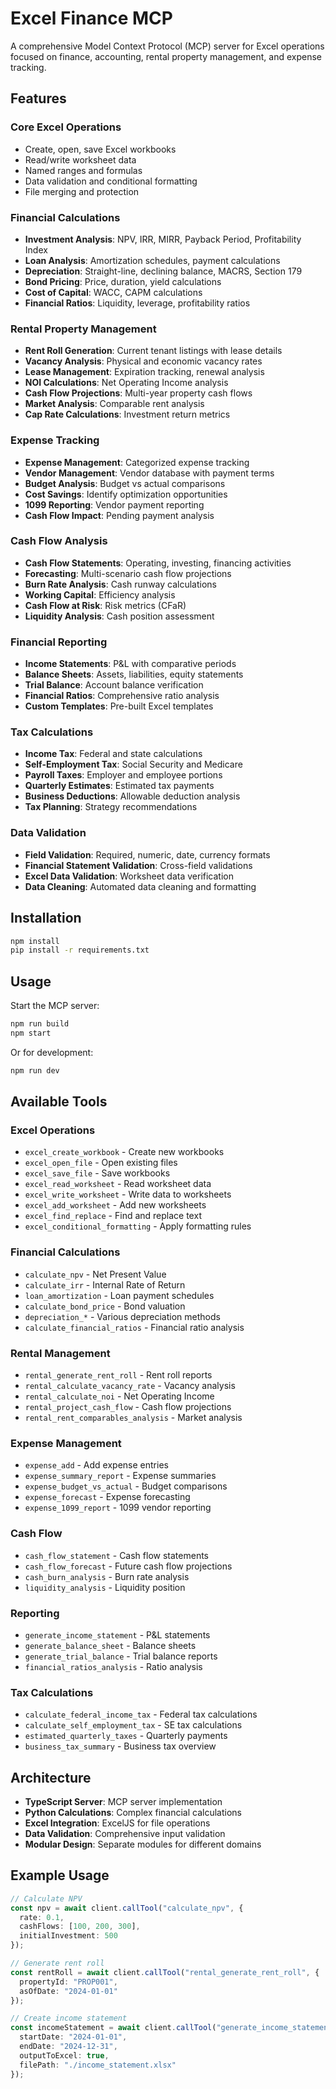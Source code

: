 # Excel Finance MCP

A comprehensive Model Context Protocol (MCP) server for Excel operations focused on finance, accounting, rental property management, and expense tracking.

## Features

### Core Excel Operations
- Create, open, save Excel workbooks
- Read/write worksheet data
- Named ranges and formulas
- Data validation and conditional formatting
- File merging and protection

### Financial Calculations
- **Investment Analysis**: NPV, IRR, MIRR, Payback Period, Profitability Index
- **Loan Analysis**: Amortization schedules, payment calculations
- **Depreciation**: Straight-line, declining balance, MACRS, Section 179
- **Bond Pricing**: Price, duration, yield calculations
- **Cost of Capital**: WACC, CAPM calculations
- **Financial Ratios**: Liquidity, leverage, profitability ratios

### Rental Property Management
- **Rent Roll Generation**: Current tenant listings with lease details
- **Vacancy Analysis**: Physical and economic vacancy rates
- **Lease Management**: Expiration tracking, renewal analysis
- **NOI Calculations**: Net Operating Income analysis
- **Cash Flow Projections**: Multi-year property cash flows
- **Market Analysis**: Comparable rent analysis
- **Cap Rate Calculations**: Investment return metrics

### Expense Tracking
- **Expense Management**: Categorized expense tracking
- **Vendor Management**: Vendor database with payment terms
- **Budget Analysis**: Budget vs actual comparisons
- **Cost Savings**: Identify optimization opportunities
- **1099 Reporting**: Vendor payment reporting
- **Cash Flow Impact**: Pending payment analysis

### Cash Flow Analysis
- **Cash Flow Statements**: Operating, investing, financing activities
- **Forecasting**: Multi-scenario cash flow projections
- **Burn Rate Analysis**: Cash runway calculations
- **Working Capital**: Efficiency analysis
- **Cash Flow at Risk**: Risk metrics (CFaR)
- **Liquidity Analysis**: Cash position assessment

### Financial Reporting
- **Income Statements**: P&L with comparative periods
- **Balance Sheets**: Assets, liabilities, equity statements
- **Trial Balance**: Account balance verification
- **Financial Ratios**: Comprehensive ratio analysis
- **Custom Templates**: Pre-built Excel templates

### Tax Calculations
- **Income Tax**: Federal and state calculations
- **Self-Employment Tax**: Social Security and Medicare
- **Payroll Taxes**: Employer and employee portions
- **Quarterly Estimates**: Estimated tax payments
- **Business Deductions**: Allowable deduction analysis
- **Tax Planning**: Strategy recommendations

### Data Validation
- **Field Validation**: Required, numeric, date, currency formats
- **Financial Statement Validation**: Cross-field validations
- **Excel Data Validation**: Worksheet data verification
- **Data Cleaning**: Automated data cleaning and formatting

## Installation

```bash
npm install
pip install -r requirements.txt
```

## Usage

Start the MCP server:
```bash
npm run build
npm start
```

Or for development:
```bash
npm run dev
```

## Available Tools

### Excel Operations
- `excel_create_workbook` - Create new workbooks
- `excel_open_file` - Open existing files
- `excel_save_file` - Save workbooks
- `excel_read_worksheet` - Read worksheet data
- `excel_write_worksheet` - Write data to worksheets
- `excel_add_worksheet` - Add new worksheets
- `excel_find_replace` - Find and replace text
- `excel_conditional_formatting` - Apply formatting rules

### Financial Calculations
- `calculate_npv` - Net Present Value
- `calculate_irr` - Internal Rate of Return
- `loan_amortization` - Loan payment schedules
- `calculate_bond_price` - Bond valuation
- `depreciation_*` - Various depreciation methods
- `calculate_financial_ratios` - Financial ratio analysis

### Rental Management
- `rental_generate_rent_roll` - Rent roll reports
- `rental_calculate_vacancy_rate` - Vacancy analysis
- `rental_calculate_noi` - Net Operating Income
- `rental_project_cash_flow` - Cash flow projections
- `rental_rent_comparables_analysis` - Market analysis

### Expense Management
- `expense_add` - Add expense entries
- `expense_summary_report` - Expense summaries
- `expense_budget_vs_actual` - Budget comparisons
- `expense_forecast` - Expense forecasting
- `expense_1099_report` - 1099 vendor reporting

### Cash Flow
- `cash_flow_statement` - Cash flow statements
- `cash_flow_forecast` - Future cash flow projections
- `cash_burn_analysis` - Burn rate analysis
- `liquidity_analysis` - Liquidity position

### Reporting
- `generate_income_statement` - P&L statements
- `generate_balance_sheet` - Balance sheets
- `generate_trial_balance` - Trial balance reports
- `financial_ratios_analysis` - Ratio analysis

### Tax Calculations
- `calculate_federal_income_tax` - Federal tax calculations
- `calculate_self_employment_tax` - SE tax calculations
- `estimated_quarterly_taxes` - Quarterly payments
- `business_tax_summary` - Business tax overview

## Architecture

- **TypeScript Server**: MCP server implementation
- **Python Calculations**: Complex financial calculations
- **Excel Integration**: ExcelJS for file operations
- **Data Validation**: Comprehensive input validation
- **Modular Design**: Separate modules for different domains

## Example Usage

```typescript
// Calculate NPV
const npv = await client.callTool("calculate_npv", {
  rate: 0.1,
  cashFlows: [100, 200, 300],
  initialInvestment: 500
});

// Generate rent roll
const rentRoll = await client.callTool("rental_generate_rent_roll", {
  propertyId: "PROP001",
  asOfDate: "2024-01-01"
});

// Create income statement
const incomeStatement = await client.callTool("generate_income_statement", {
  startDate: "2024-01-01",
  endDate: "2024-12-31",
  outputToExcel: true,
  filePath: "./income_statement.xlsx"
});
```